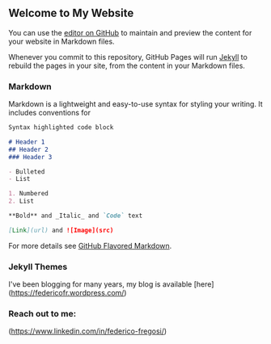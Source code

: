 ## Welcome to My Website

You can use the [editor on GitHub](https://github.com/s0rc3r3r01/s0rc3r3r01.github.io/edit/master/README.md) to maintain and preview the content for your website in Markdown files.

Whenever you commit to this repository, GitHub Pages will run [Jekyll](https://jekyllrb.com/) to rebuild the pages in your site, from the content in your Markdown files.

### Markdown

Markdown is a lightweight and easy-to-use syntax for styling your writing. It includes conventions for

```markdown
Syntax highlighted code block

# Header 1
## Header 2
### Header 3

- Bulleted
- List

1. Numbered
2. List

**Bold** and _Italic_ and `Code` text

[Link](url) and ![Image](src)
```

For more details see [GitHub Flavored Markdown](https://guides.github.com/features/mastering-markdown/).

### Jekyll Themes

I've been blogging for many years, my blog is available [here] (https://federicofr.wordpress.com/) 

### Reach out to me:
(https://www.linkedin.com/in/federico-fregosi/)
